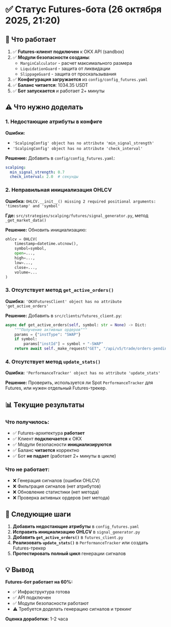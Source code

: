 # ✅ Статус Futures-бота (26 октября 2025, 21:20)

## 🎯 Что работает
1. ✅ **Futures-клиент подключен** к OKX API (sandbox)
2. ✅ **Модули безопасности созданы**:
   - `MarginCalculator` - расчет максимального размера
   - `LiquidationGuard` - защита от ликвидации
   - `SlippageGuard` - защита от проскальзывания
3. ✅ **Конфигурация загружается** из `config/config_futures.yaml`
4. ✅ **Баланс читается**: 1034.35 USDT
5. ✅ **Бот запускается** и работает 2+ минуты

## ⚠️ Что нужно доделать

### 1. Недостающие атрибуты в конфиге
**Ошибки:**
- `'ScalpingConfig' object has no attribute 'min_signal_strength'`
- `'ScalpingConfig' object has no attribute 'check_interval'`

**Решение:** Добавить в `config/config_futures.yaml`:
```yaml
scalping:
  min_signal_strength: 0.7
  check_interval: 2.0  # секунды
```

### 2. Неправильная инициализация OHLCV
**Ошибка:** `OHLCV.__init__() missing 2 required positional arguments: 'timestamp' and 'symbol'`

**Где:** `src/strategies/scalping/futures/signal_generator.py`, метод `_get_market_data()`

**Решение:** Обновить инициализацию:
```python
ohlcv = OHLCV(
    timestamp=datetime.utcnow(),
    symbol=symbol,
    open=...,
    high=...,
    low=...,
    close=...,
    volume=...
)
```

### 3. Отсутствует метод `get_active_orders()`
**Ошибка:** `'OKXFuturesClient' object has no attribute 'get_active_orders'`

**Решение:** Добавить в `src/clients/futures_client.py`:
```python
async def get_active_orders(self, symbol: str = None) -> Dict:
    """Получение активных ордеров"""
    params = {"instType": "SWAP"}
    if symbol:
        params["instId"] = symbol + "-SWAP"
    return await self._make_request("GET", "/api/v5/trade/orders-pending", params=params)
```

### 4. Отсутствует метод `update_stats()`
**Ошибка:** `'PerformanceTracker' object has no attribute 'update_stats'`

**Решение:** Проверить, используется ли Spot `PerformanceTracker` для Futures, или нужен отдельный Futures-трекер.

## 📊 Текущие результаты

### Что получилось:
- ✅ Futures-архитектура **работает**
- ✅ Клиент **подключается** к OKX
- ✅ Модули безопасности **инициализируются**
- ✅ Баланс **читается** корректно
- ✅ Бот **не падает** (работает 2+ минуты в цикле)

### Что не работает:
- ❌ Генерация сигналов (ошибки OHLCV)
- ❌ Фильтрация сигналов (нет атрибутов)
- ❌ Обновление статистики (нет метода)
- ❌ Проверка активных ордеров (нет метода)

## 🚀 Следующие шаги

1. **Добавить недостающие атрибуты** в `config_futures.yaml`
2. **Исправить инициализацию OHLCV** в `signal_generator.py`
3. **Добавить `get_active_orders()`** в `futures_client.py`
4. **Реализовать `update_stats()`** в `PerformanceTracker` или создать Futures-трекер
5. **Протестировать полный цикл** генерации сигналов

## 💡 Вывод

**Futures-бот работает на 60%:**
- ✅ Инфраструктура готова
- ✅ API подключен
- ✅ Модули безопасности работают
- ⚠️ Требуется доделать генерацию сигналов и трекинг

**Оценка доработки:** 1-2 часа


